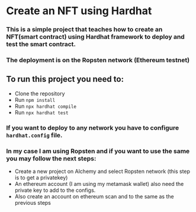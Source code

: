 # Create an NFT using Hardhat
### This is a simple project  that teaches how to create an NFT(smart contract) using Hardhat framework to deploy and test the smart contract.
### The deployment is on the Ropsten network (Ethereum testnet)

## To run this project you need to: 
- Clone the repository 
- Run `npm install` 
- Run `npx hardhat compile` 
- Run `npx hardhat test`

### **If you want to deploy to any network you have to configure `hardhat.config` file.**

### **In my case I am using Ropsten and if you want to use the same you may follow the next steps:**

- Create a new project on Alchemy and select Ropsten network (this step is to get a privatekey) 
- An ethereum account (I am using my metamask wallet) also need the private key to add to the configs.
- Also create an account on ethereum scan and to the same as the previous steps
  